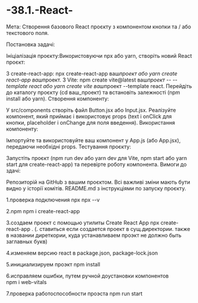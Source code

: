 # -38.1.-React-

Мета: Створення базового React проєкту з компонентом кнопки та / або текстового поля.

Постановка задачі:

Ініціалізація проєкту:Використовуючи npx або yarn, створіть новий React проєкт:

З create-react-app: npx create-react-app ваш*проект або yarn create react-app ваш*проект.
З Vite: npm create vite@latest ваш*проект -- --template react або yarn create vite ваш*проект --template react.
Перейдіть до каталогу проєкту (cd ваш_проект) та встановіть залежності (npm install або yarn).
Створення компоненту:

У src/components створіть файл Button.jsx або Input.jsx.
Реалізуйте компонент, який приймає і використовує props (text і onClick для кнопки, placeholder і onChange для поля введення).
Використання компоненту:

Імпортуйте та використовуйте ваш компонент у App.js (або App.jsx), передаючи необхідні props.
Тестування проєкту:

Запустіть проєкт (npm run dev або yarn dev для Vite, npm start або yarn start для create-react-app) та перевірте роботу компонента.
Вимоги до здачі:

Репозиторій на GitHub з вашим проєктом.
Всі важливі зміни мають бути видно у історії комітів.
README.md з інструкціями по запуску проєкту.

1.проверка подключения npx
npx --v

2.npm npm i create-react-app

3.создаем проект с помощью утилиты Create React App
npx create-react-app . (. ставиться если создается проект в сущ.директории. также в названии диреткории, куда устанавливаем проэкт не должно быть заглавных букв)

4.изменяем версию react в package.json, package-lock.json

5.инициализируем проэкт 
npm install

6.исправляем ошибки, путем ручной доустановки компонентов  
npm i web-vitals

7.проверка работоспособности проэста
npm run start
